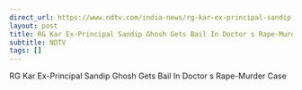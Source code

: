 ```yaml
---
direct_url: https://www.ndtv.com/india-news/rg-kar-ex-principal-sandip-ghosh-gets-bail-in-doctors-rape-murder-case-7240179
layout: post
title: RG Kar Ex-Principal Sandip Ghosh Gets Bail In Doctor s Rape-Murder Case
subtitle: NDTV
tags: []
---
```


RG Kar Ex-Principal Sandip Ghosh Gets Bail In Doctor s Rape-Murder Case
